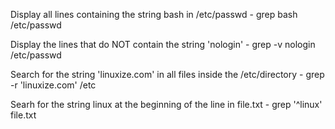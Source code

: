 
Display all lines containing the string bash in /etc/passwd
	- grep bash /etc/passwd

Display the lines that do NOT contain the string 'nologin'
	- grep -v nologin /etc/passwd

Search for the string 'linuxize.com' in all files inside the /etc/directory
	- grep -r 'linuxize.com' /etc

Searh for the string linux at the beginning of the line in file.txt
	- grep '^linux' file.txt


